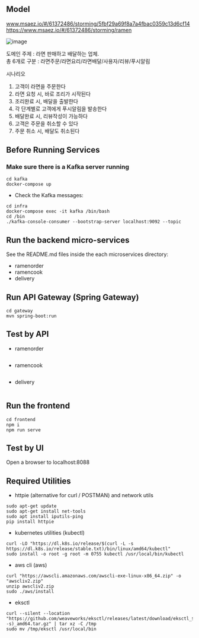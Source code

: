 # 

## Model
www.msaez.io/#/61372486/storming/5fbf29a69f8a7a4fbac0359c13d6cf14
https://www.msaez.io/#/61372486/storming/ramen



![image](https://github.com/user-attachments/assets/1370366a-0eae-4aee-aff8-870a38aef384)


 도메인 주제 : 라면 판매하고 배달하는 업체. <br/>
 총 6개로 구분 : 라면주문/라면요리/라면배달/사용자/리뷰/푸시알림

 시나리오
 1. 고객이 라면을 주문한다
 2. 라면 요청 시, 바로 조리가 시작된다
 3. 조리완료 시, 배달을 출발한다
 4. 각 단계별로 고객에게 푸시알림을 발송한다
 5. 배달완료 시, 리뷰작성이 가능하다
 6. 고객은 주문을 취소할 수 있다
 7. 주문 취소 시, 배달도 취소된다
 

## Before Running Services
### Make sure there is a Kafka server running
```
cd kafka
docker-compose up
```
- Check the Kafka messages:
```
cd infra
docker-compose exec -it kafka /bin/bash
cd /bin
./kafka-console-consumer --bootstrap-server localhost:9092 --topic
```

## Run the backend micro-services
See the README.md files inside the each microservices directory:

- ramenorder
- ramencook
- delivery


## Run API Gateway (Spring Gateway)
```
cd gateway
mvn spring-boot:run
```

## Test by API
- ramenorder
```
```
- ramencook
```
```
- delivery
```
```


## Run the frontend
```
cd frontend
npm i
npm run serve
```

## Test by UI
Open a browser to localhost:8088

## Required Utilities

- httpie (alternative for curl / POSTMAN) and network utils
```
sudo apt-get update
sudo apt-get install net-tools
sudo apt install iputils-ping
pip install httpie
```

- kubernetes utilities (kubectl)
```
curl -LO "https://dl.k8s.io/release/$(curl -L -s https://dl.k8s.io/release/stable.txt)/bin/linux/amd64/kubectl"
sudo install -o root -g root -m 0755 kubectl /usr/local/bin/kubectl
```

- aws cli (aws)
```
curl "https://awscli.amazonaws.com/awscli-exe-linux-x86_64.zip" -o "awscliv2.zip"
unzip awscliv2.zip
sudo ./aws/install
```

- eksctl 
```
curl --silent --location "https://github.com/weaveworks/eksctl/releases/latest/download/eksctl_$(uname -s)_amd64.tar.gz" | tar xz -C /tmp
sudo mv /tmp/eksctl /usr/local/bin
```

